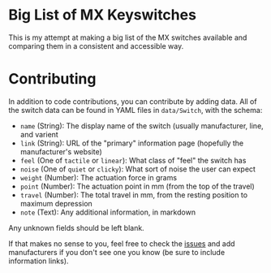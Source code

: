 Big List of MX Keyswitches
==========================

This is my attempt at making a big list of the MX switches available and
comparing them in a consistent and accessible way.

Contributing
============

In addition to code contributions, you can contribute by adding data. All of the
switch data can be found in YAML files in `data/Switch`, with the schema:

* `name` (String): The display name of the switch (usually manufacturer, line, and varient
* `link` (String): URL of the "primary" information page (hopefully the manufacturer's website)
* `feel` (One of `tactile` or `linear`): What class of "feel" the switch has
* `noise` (One of `quiet` or `clicky`): What sort of noise the user can expect
* `weight` (Number): The actuation force in grams
* `point` (Number): The actuation point in mm (from the top of the travel)
* `travel` (Number): The total travel in mm, from the resting position to maximum depression
* `note` (Text): Any additional information, in markdown

Any unknown fields should be left blank.

If that makes no sense to you, feel free to check the [issues](https://github.com/AstraLuma/mx-master-list/issues)
and add manufacturers if you don't see one you know (be sure to include information links).
